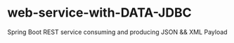 # web-service-with-DATA-JDBC
Spring Boot REST service consuming and producing JSON &amp;&amp; XML Payload
